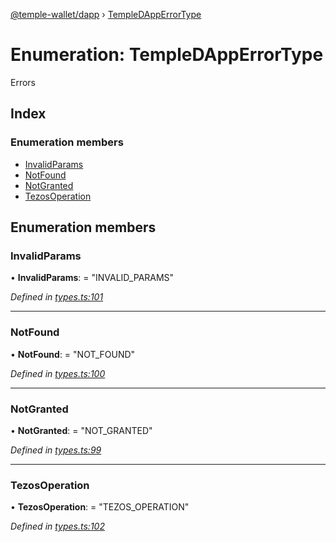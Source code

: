 [@temple-wallet/dapp](../README.md) › [TempleDAppErrorType](templedapperrortype.md)

# Enumeration: TempleDAppErrorType

Errors

## Index

### Enumeration members

* [InvalidParams](templedapperrortype.md#invalidparams)
* [NotFound](templedapperrortype.md#notfound)
* [NotGranted](templedapperrortype.md#notgranted)
* [TezosOperation](templedapperrortype.md#tezosoperation)

## Enumeration members

###  InvalidParams

• **InvalidParams**: = "INVALID_PARAMS"

*Defined in [types.ts:101](https://github.com/madfish-solutions/thanoswallet-dapp/blob/d3a40a5/src/types.ts#L101)*

___

###  NotFound

• **NotFound**: = "NOT_FOUND"

*Defined in [types.ts:100](https://github.com/madfish-solutions/thanoswallet-dapp/blob/d3a40a5/src/types.ts#L100)*

___

###  NotGranted

• **NotGranted**: = "NOT_GRANTED"

*Defined in [types.ts:99](https://github.com/madfish-solutions/thanoswallet-dapp/blob/d3a40a5/src/types.ts#L99)*

___

###  TezosOperation

• **TezosOperation**: = "TEZOS_OPERATION"

*Defined in [types.ts:102](https://github.com/madfish-solutions/thanoswallet-dapp/blob/d3a40a5/src/types.ts#L102)*
